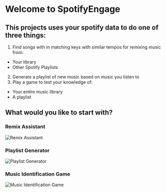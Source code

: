 # Welcome to SpotifyEngage

## This projects uses your spotify data to do one of three things:

1. Find songs with in matching keys with similar tempos for remixing music from:
  * Your library
  * Other Spotify Playlists
2. Generate a playlist of new music based on music you listen to
3. Play a game to test your knowledge of:
  * Your entire music library
  * A playlist

## What would you like to start with?

### Remix Assistant
![Remix Assistant](https://toolroomacademy.com/wp-content/uploads/2018/01/103990-1280px-1024x682.jpg)

### Playlist Generator
![Playlist Generator](https://bgr.com/wp-content/uploads/2021/02/Spotify-Liked-Songs.jpg?quality=70&strip=all)

### Music Identification Game
![Music Identification Game](https://a1-images.myspacecdn.com/images03/30/401eb3e1022a4929a1b7b6a90ad4df2b/600x600.jpg)
